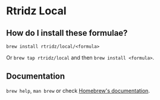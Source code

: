 # Rtridz Local

## How do I install these formulae?

`brew install rtridz/local/<formula>`

Or `brew tap rtridz/local` and then `brew install <formula>`.

## Documentation

`brew help`, `man brew` or check [Homebrew's documentation](https://docs.brew.sh).
